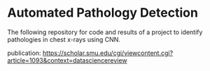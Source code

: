 # Automated Pathology Detection

The following repository for code and results of a project to identify pathologies in chest x-rays using CNN.

publication: https://scholar.smu.edu/cgi/viewcontent.cgi?article=1093&context=datasciencereview
